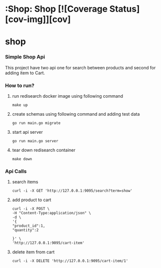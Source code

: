 # :Shop: Shop [![Coverage Status][cov-img]][cov]

# shop
### Simple Shop Api

This project have two api one for search between products and second for adding item to Cart.

### How to run?
1. run redisearch docker image using following command <br />
   ```
   make up
   ```
2. create schemas using following command and adding test data <br />
   ```
   go run main.go migrate
   ```
3. start api server <br />
   ```
   go run main.go server
   ```
4. tear down redisearch container<br />
   ```
   make down
   ```

### Api Calls
1. search items
   ```
   curl -i -X GET 'http://127.0.0.1:9095/search?term=show'
   ```
   
2. add product to cart 
    ```
    curl -i -X POST \
   -H "Content-Type:application/json" \
   -d \
   '{
   "product_id":1,
   "quantity":2
   
   }' \
   'http://127.0.0.1:9095/cart-item'
    ```
3. delete item from cart
   ```
   curl -i -X DELETE 'http://127.0.0.1:9095/cart-item/1'
   ```
   
